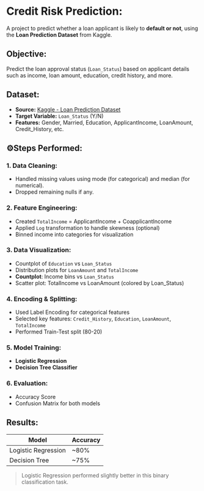 # Credit Risk Prediction:
A project to predict whether a loan applicant is likely to **default or not**, using the **Loan Prediction Dataset** from Kaggle.

## Objective:
Predict the loan approval status (`Loan_Status`) based on applicant details such as income, loan amount, education, credit history, and more.

## Dataset:
- **Source:** [Kaggle - Loan Prediction Dataset](https://www.kaggle.com/)
- **Target Variable:** `Loan_Status` (Y/N)
- **Features:** Gender, Married, Education, ApplicantIncome, LoanAmount, Credit_History, etc.

## ⚙Steps Performed:

### 1. Data Cleaning:
- Handled missing values using mode (for categorical) and median (for numerical).
- Dropped remaining nulls if any.

### 2. Feature Engineering:
- Created `TotalIncome` = ApplicantIncome + CoapplicantIncome
- Applied `Log` transformation to handle skewness (optional)
- Binned income into categories for visualization

### 3. Data Visualization:
- Countplot of `Education` vs `Loan_Status`
- Distribution plots for `LoanAmount` and `TotalIncome`
- **Countplot**: Income bins vs `Loan_Status`
- Scatter plot: TotalIncome vs LoanAmount (colored by Loan_Status)

### 4. Encoding & Splitting:
- Used Label Encoding for categorical features
- Selected key features: `Credit_History`, `Education`, `LoanAmount`, `TotalIncome`
- Performed Train-Test split (80-20)

### 5. Model Training:
- **Logistic Regression**
- **Decision Tree Classifier**

### 6. Evaluation:
- Accuracy Score
- Confusion Matrix for both models
  

## Results:

| Model               | Accuracy |
|---------------------|----------|
| Logistic Regression | ~80%     |
| Decision Tree       | ~75%     |

> Logistic Regression performed slightly better in this binary classification task.
